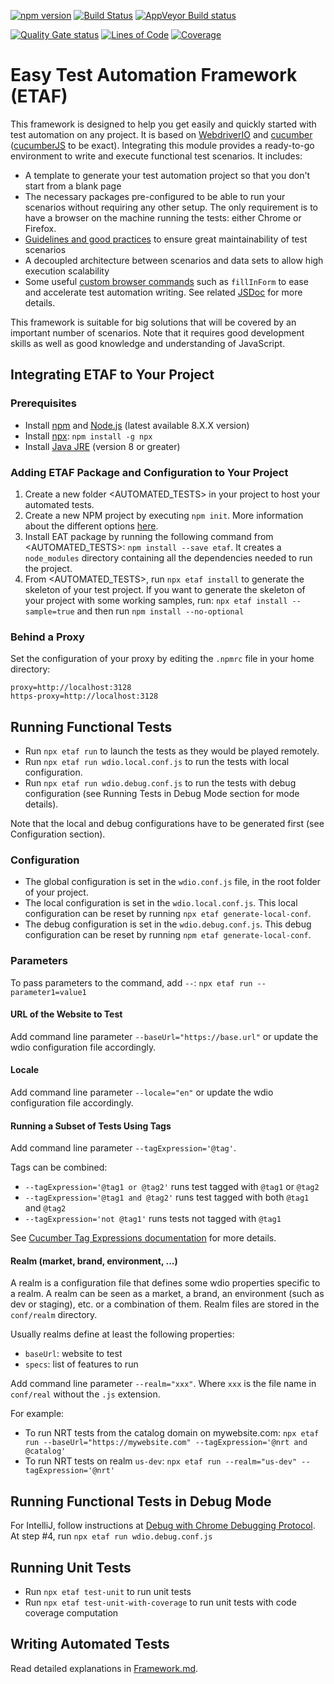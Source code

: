 [![npm version](https://badge.fury.io/js/etaf.svg)](https://badge.fury.io/js/etaf)
[![Build Status](https://travis-ci.org/racodond/etaf.svg?branch=master)](https://travis-ci.org/racodond/etaf)
[![AppVeyor Build status](https://ci.appveyor.com/api/projects/status/5wsjr8by0lqsngw4/branch/master?svg=true)](https://ci.appveyor.com/project/racodond/etaf/branch/master)

[![Quality Gate status](https://sonarcloud.io/api/project_badges/measure?project=etaf&metric=alert_status)](https://sonarcloud.io/dashboard?id=etaf)
[![Lines of Code](https://sonarcloud.io/api/project_badges/measure?project=etaf&metric=ncloc)](https://sonarcloud.io/dashboard?id=etaf)
[![Coverage](https://sonarcloud.io/api/project_badges/measure?project=etaf&metric=coverage)](https://sonarcloud.io/dashboard?id=etaf)

# Easy Test Automation Framework (ETAF)

This framework is designed to help you get easily and quickly started with test automation on any project.
It is based on [WebdriverIO](http://webdriver.io/) and [cucumber](https://cucumber.io/) ([cucumberJS](https://github.com/cucumber/cucumber-js) to be exact).
Integrating this module provides a ready-to-go environment to write and execute functional test scenarios.
It includes:
* A template to generate your test automation project so that you don't start from a blank page
* The necessary packages pre-configured to be able to run your scenarios without requiring any other setup. The only requirement is to have a browser on the machine running the tests: either Chrome or Firefox.
* [Guidelines and good practices](https://github.com/racodond/etaf/blob/master/template/doc/Framework.md) to ensure great maintainability of test scenarios
* A decoupled architecture between scenarios and data sets to allow high execution scalability
* Some useful [custom browser commands](http://webdriver.io/guide/usage/customcommands.html) such as `fillInForm` to ease and accelerate test automation writing. See related [JSDoc](https://racodond.github.io/etaf/) for more details.

This framework is suitable for big solutions that will be covered by an important number of scenarios.
Note that it requires good development skills as well as good knowledge and understanding of JavaScript.

## Integrating ETAF to Your Project

### Prerequisites
* Install [npm](https://www.npmjs.com/) and [Node.js](https://nodejs.org) (latest available 8.X.X version)
* Install [npx](https://www.npmjs.com/package/npx): `npm install -g npx`
* Install [Java JRE](http://www.oracle.com/technetwork/java/javase/downloads/index.html) (version 8 or greater)

### Adding ETAF Package and Configuration to Your Project
1. Create a new folder <AUTOMATED_TESTS> in your project to host your automated tests.
2. Create a new NPM project by executing `npm init`. More information about the different options [here](https://docs.npmjs.com/getting-started/using-a-package.json).
3. Install EAT package by running the following command from <AUTOMATED_TESTS>: `npm install --save etaf`. It creates a `node_modules` directory containing all the dependencies needed to run the project.
4. From <AUTOMATED_TESTS>, run `npx etaf install` to generate the skeleton of your test project. If you want to generate the skeleton of your project with some working samples, run: `npx etaf install --sample=true` and then run `npm install --no-optional`

### Behind a Proxy
Set the configuration of your proxy by editing the `.npmrc` file in your home directory:
```
proxy=http://localhost:3128
https-proxy=http://localhost:3128
```


## Running Functional Tests
* Run `npx etaf run` to launch the tests as they would be played remotely.
* Run `npx etaf run wdio.local.conf.js` to run the tests with local configuration.
* Run `npx etaf run wdio.debug.conf.js` to run the tests with debug configuration (see Running Tests in Debug Mode section
for mode details).

Note that the local and debug configurations have to be generated first (see Configuration section).

### Configuration
* The global configuration is set in the `wdio.conf.js` file, in the root folder of your project.
* The local configuration is set in the `wdio.local.conf.js`. This local configuration can be reset by running
`npx etaf generate-local-conf`.
* The debug configuration is set in the `wdio.debug.conf.js`. This debug configuration can be reset by running
`npm etaf generate-local-conf`.

### Parameters
To pass parameters to the command, add `--`: `npx etaf run --parameter1=value1`

#### URL of the Website to Test
Add command line parameter `--baseUrl="https://base.url"` or update the wdio configuration file accordingly.

#### Locale
Add command line parameter `--locale="en"` or update the wdio configuration file accordingly.
 
#### Running a Subset of Tests Using Tags
Add command line parameter `--tagExpression='@tag'`.

Tags can be combined:
* `--tagExpression='@tag1 or @tag2'` runs test tagged with `@tag1` or `@tag2`
* `--tagExpression='@tag1 and @tag2'` runs test tagged with both `@tag1` and `@tag2`
* `--tagExpression='not @tag1'` runs tests not tagged with `@tag1`

See [Cucumber Tag Expressions documentation](https://docs.cucumber.io/cucumber/api/#tag-expressions) for more details.

#### Realm (market, brand, environment, ...)
A realm is a configuration file that defines some wdio properties specific to a realm. A realm can be seen as a market, 
a brand, an environment (such as dev or staging), etc. or a combination of them. Realm files are stored in the
`conf/realm` directory.

Usually realms define at least the following properties:
* `baseUrl`: website to test
* `specs`: list of features to run

Add command line parameter `--realm="xxx"`. Where `xxx` is the file name in `conf/real` without the `.js` extension.

For example:
* To run NRT tests from the catalog domain on mywebsite.com: `npx etaf run --baseUrl="https://mywebsite.com" --tagExpression='@nrt and @catalog'`
* To run NRT tests on realm `us-dev`: `npx etaf run --realm="us-dev" --tagExpression='@nrt'`


## Running Functional Tests in Debug Mode
For IntelliJ, follow instructions at [Debug with Chrome Debugging Protocol](https://www.jetbrains.com/help/idea/running-and-debugging-node-js.html#ws_node_debug_remote_chrome).
At step #4, run `npx etaf run wdio.debug.conf.js`


## Running Unit Tests
* Run `npx etaf test-unit` to run unit tests
* Run `npx etaf test-unit-with-coverage` to run unit tests with code coverage computation


## Writing Automated Tests
Read detailed explanations in [Framework.md](https://github.com/racodond/etaf/blob/master/template/doc/Framework.md).
